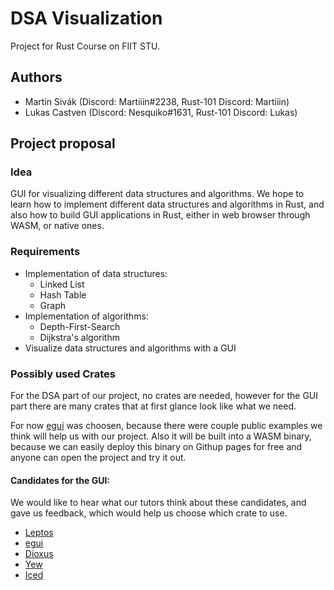 # DSA Visualization

Project for Rust Course on FIIT STU.

## Authors

- Martin Sivák (Discord: Martiiin#2238, Rust-101 Discord: Martiiin)
- Lukas Castven (Discord: Nesquiko#1631, Rust-101 Discord: Lukas)

## Project proposal

### Idea

GUI for visualizing different data structures and algorithms. We hope to learn
how to implement different data structures and algorithms in Rust, and also
how to build GUI applications in Rust, either in web browser through WASM,
or native ones.

### Requirements

- Implementation of data structures:
  - Linked List
  - Hash Table
  - Graph
- Implementation of algorithms:
  - Depth-First-Search
  - Dijkstra's algorithm
- Visualize data structures and algorithms with a GUI

### Possibly used Crates

For the DSA part of our project, no crates are needed, however for the GUI part
there are many crates that at first glance look like what we need.

For now [egui](https://github.com/emilk/egui) was choosen, because there were
couple public examples we think will help us with our project. Also it will be
built into a WASM binary, because we can easily deploy this binary on Githup pages
for free and anyone can open the project and try it out.

#### Candidates for the GUI:

We would like to hear what our tutors think about these candidates, and gave us
feedback, which would help us choose which crate to use.

- [Leptos](https://github.com/leptos-rs/leptos)
- [egui](https://github.com/emilk/egui)
- [Dioxus](https://github.com/DioxusLabs/dioxus/)
- [Yew](https://github.com/yewstack/yew)
- [Iced](https://github.com/iced-rs/iced)
